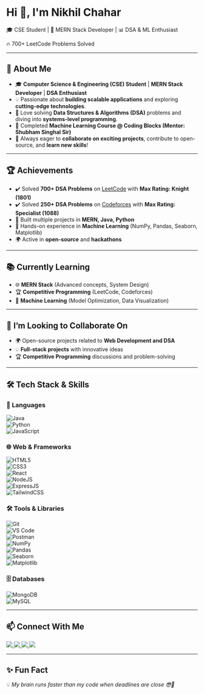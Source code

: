 # Hi 👋, I'm Nikhil Chahar

🎓 CSE Student | 🚀 MERN Stack Developer | 📊 DSA & ML Enthusiast  

🔥 700+ LeetCode Problems Solved  

---

## 🚀 About Me
- 🎓 **Computer Science & Engineering (CSE) Student** | **MERN Stack Developer** | **DSA Enthusiast**  
- 💡 Passionate about **building scalable applications** and exploring **cutting-edge technologies**.  
- 💖 Love solving **Data Structures & Algorithms (DSA)** problems and diving into **systems-level programming**.  
- 🎯 Completed **Machine Learning Course @ Coding Blocks (Mentor: Shubham Singhal Sir)**  
- 🔑 Always eager to **collaborate on exciting projects**, contribute to open-source, and **learn new skills**!  

---

## 🏆 Achievements
- ✔️ Solved **700+ DSA Problems** on [LeetCode](https://leetcode.com/u/Nikhil_chahar/) with **Max Rating: Knight (1801)**  
- ✔️ Solved **250+ DSA Problems** on [Codeforces](https://codeforces.com/profile/nikhil.chahar_cs23) with **Max Rating: Specialist (1088)**  
- 🚀 Built multiple projects in **MERN, Java, Python**  
- 🤖 Hands-on experience in **Machine Learning** (NumPy, Pandas, Seaborn, Matplotlib)  
- 🌍 Active in **open-source** and **hackathons**  

---

## 📚 Currently Learning
- 🌐 **MERN Stack** (Advanced concepts, System Design)  
- 🏆 **Competitive Programming** (LeetCode, Codeforces)  
- 🤖 **Machine Learning** (Model Optimization, Data Visualization)  

---

## 🤝 I’m Looking to Collaborate On
- 🌍 Open-source projects related to **Web Development and DSA**  
- 💡 **Full-stack projects** with innovative ideas  
- 🏆 **Competitive Programming** discussions and problem-solving  

---

## 🛠 Tech Stack & Skills  

### 🚀 Languages  
![Java](https://img.shields.io/badge/Java-ED8B00?style=for-the-badge&logo=openjdk&logoColor=white)  
![Python](https://img.shields.io/badge/Python-3776AB?style=for-the-badge&logo=python&logoColor=white)  
![JavaScript](https://img.shields.io/badge/JavaScript-F7DF1E?style=for-the-badge&logo=javascript&logoColor=black)  

### 🌐 Web & Frameworks  
![HTML5](https://img.shields.io/badge/HTML5-E34F26?style=for-the-badge&logo=html5&logoColor=white)  
![CSS3](https://img.shields.io/badge/CSS3-1572B6?style=for-the-badge&logo=css3&logoColor=white)  
![React](https://img.shields.io/badge/React-20232A?style=for-the-badge&logo=react&logoColor=61DAFB)  
![NodeJS](https://img.shields.io/badge/Node.js-339933?style=for-the-badge&logo=node.js&logoColor=white)  
![ExpressJS](https://img.shields.io/badge/Express.js-000000?style=for-the-badge&logo=express&logoColor=white)  
![TailwindCSS](https://img.shields.io/badge/Tailwind_CSS-38B2AC?style=for-the-badge&logo=tailwind-css&logoColor=white)  

### 🛠 Tools & Libraries  
![Git](https://img.shields.io/badge/GIT-E44C30?style=for-the-badge&logo=git&logoColor=white)  
![VS Code](https://img.shields.io/badge/VS%20Code-0078d7?style=for-the-badge&logo=visual-studio-code&logoColor=white)  
![Postman](https://img.shields.io/badge/Postman-FF6C37?style=for-the-badge&logo=postman&logoColor=white)  
![NumPy](https://img.shields.io/badge/Numpy-013243?style=for-the-badge&logo=numpy&logoColor=white)  
![Pandas](https://img.shields.io/badge/Pandas-150458?style=for-the-badge&logo=pandas&logoColor=white)  
![Seaborn](https://img.shields.io/badge/Seaborn-4c8cbf?style=for-the-badge&logoColor=white)  
![Matplotlib](https://img.shields.io/badge/Matplotlib-ffffff?style=for-the-badge&logo=plotly&logoColor=black)  

### 🗄 Databases  
![MongoDB](https://img.shields.io/badge/MongoDB-4EA94B?style=for-the-badge&logo=mongodb&logoColor=white)  
![MySQL](https://img.shields.io/badge/MySQL-005C84?style=for-the-badge&logo=mysql&logoColor=white)  

---


## 📫 Connect With Me
<p align="left">
<a href="https://www.linkedin.com/in/nikhil-chahar-80b3b5301/" target="_blank">
  <img src="https://img.shields.io/badge/LinkedIn-0077B5?style=for-the-badge&logo=linkedin&logoColor=white"/>
</a>
<a href="https://leetcode.com/u/Nikhil_chahar/" target="_blank">
  <img src="https://img.shields.io/badge/LeetCode-FFA116?style=for-the-badge&logo=leetcode&logoColor=black"/>
</a>
<a href="https://codeforces.com/profile/nikhil.chahar_cs23" target="_blank">
  <img src="https://img.shields.io/badge/Codeforces-445F9D?style=for-the-badge&logo=codeforces&logoColor=white"/>
</a>
<!-- <a href="https://mail.google.com/mail/u/0/?hl=en-GB#inbox"> -->
  <img src="https://img.shields.io/badge/Email-D14836?style=for-the-badge&logo=gmail&logoColor=white"/>
</a>
</p>

---


## ✨ Fun Fact  
💡 *My brain runs faster than my code when deadlines are close 😎💪*
